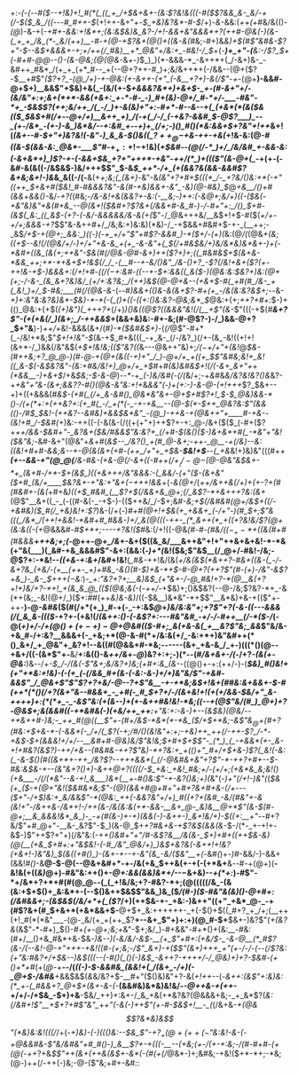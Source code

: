 +:-*(_-(_--#(*_$--+!&)+!_#(*(_((_+_/+$&+&+-(&:$?&!&(((-#($$?&&_&-_&/-+(/-$($_&_/((---#_#++-$_(+!++-&+"+-_$_+&)&?&*-#-$_/+)-_&_-&&:(_++(_+#&/&(()_-(@_)-&-+(-+#_+-&&:+!&*+;___(&:&$&)&_&?-/+!-&&+&"&&&*+?(++#-@&(-)(&-(_+_+_/&_(*-_&/(++)__-#-+(@-+$?&+(@()+((&-&_(_#&;-#+)&_&)+$(#$"&#&-$?+"-$--&$+&&&+-+;+/++(/_#&)__+*_@&"+/&:+_-#&!-/_$_+(*-__)+_+"-(__&:-/$?_$+(-#+#-@_@_--_()-(&_-@&;(@(@&*-&_+-)_$_)_)(*-&&&-*_-&++*+(_/-&+)&-_-&#++_#&*_/(+_+_(+*_#--_+(--@+?++-#_)+;&/&++*+(-/&&--(@+($?-$__+#$"_($?+?_-(@_/+)-+-@&:(+-&++-(+"_(-&__+?+)-&(/$"-+_-(@+__)-&&#-@+$+)__&&$"+$&)+&(_-(&/(+-$_+&&&?&*+)+&+$-_+-(#-&+"+/-(&/&"+:+;&+(*+*-&&(+&+:_+-*-#-_-)_#+(&)-@+/_#-*+/-___-#&"-*+_-$&$$?(++;&/++_/(_-/_)+-&(&)+"+:-#+*-#--&--+(_(+&*(*(&($&(($_$&$+#(/+--@+/+)__&++_+)_/(-+(_/-/_(-+&?-&&#_$-@$?___)_--_(+-/&*_-(+-)-&_)&*&/--+:&#_+--+)+_(/+;-)()_#()(*&:&&+$+?&"+!++_&+!(*(&+--#-$+"+)&?&!(-&"-)_&_&-$()&((_$?++_@-$+&-++-+&(*+!&-&:(@-#_((&-$(&&-&:_@&*-___$"_#-$+_+:+!-$+!&)(*+$&#--(@(/-*_)+/_/&/&#_+-&&-&:(-&+&*+)_)$?-_+-(-&&+$&_+?+"+++*-+&"-++/(*_)+((($"(&-@+_(_-*+(+-(-&#-&(&((-/&$&$-)&/+++$$"_$-&_$_++*-/+_(+(&&?&(&&-&&#$?&+&;&*+!-)&*_&_&((-/(-__&(+*+;&;(_(&+)-*&"-&_(&"+?+#+$(((*_/-_+?&/()&:+*(-+"((++_$+&+#($&!_#-#&&&?&"-&(#-+&)&&+-&"_-&)(@-#&)_$_@_+&__/()+#(&&_+*&&()-*&/-_+?(_(#&;-*_/&-&!+&(&&?+-&:(-__&;_-_)_++:_(-&_@+;&/+)((_-($&(-+&"&)&"+&(#+&_--@(&+!($&#+?$?&+(/&&+#-&_#-)-/-#+"+:_/()_$+#-(&$(_&:_((_&$-(+?_-(-&/_-&&&&&/&_-&(+(*$"-/_@&+++&/__&$+!+$-#($(_+/+-+/+;&&&-+?_$$"&-&++#+/_/&;&:+)&:&)(*&)-/_-+$&&+#&#+$-+-_(__++;-_&$_/+$-+(@+;_&&:_)((-)(-+_+/+"$"+#$?-&&#_)-*($+/-(+)(_&:(@_/(_(@&*+(&;((+$--&!(/(@&/+/-)+/+"+&-&_+(+_-&-&"+(_$(/+#&$&/+)&/&*&)&*&+-)+(-*&#+((&_(&(+;++&"-$&(_#(/_@&-_@_#-&+)++_($?+)+;((_#&#&$+$(&+&-*&&_++;+*-*+&+$+!&$(/_/_-(__#--+-&/()&"_/&-()+?_-$?(/&!+&_+(_$?(+-++!&-+$-)&&_&+:(/+!+#-((/($-$+:&#-((--+-$+:&&((_&($-)(@&:&:_$&?+)&:(@+(+;-/-&-_(&_&+?&)&/_(+/+:&?&;_/(++)&$(@-@+&--(_+&+$-#(_+#(#_/&-_+(_&!_)+/_$-#&;____(#(/(@_&-&-*(--#_)&&+(()&-&(&+$?-#+(+_-/&(&:&?&$+;--_&-_+)+:&"&:&?&)&*-$&)-*-*(-(_()+((-((+:()&:&?-@&;&*_$_@&:+(+;_++?+#+:_$-)+(()_@&:+(+$(*(+_)&"_)(_+++?+*(/+)_)()&((@$?((&&&"&!(/(__+$"(&-_$"(((-+$(#___&+?$"-(+(+&(/_)(&+;_/-++&&$_+(&&+&)&:-#+-&;(#-@$?-)-/_)&&-@+?_$+"&__)-)_++/+_&!-&&&(&+/(#_)-*($&#&$+)_-(_(/_@$"-#+*(_-/&!+*&;$"_$+!+!&"-$_(&-+$_#+&(((_-+_&-_(/-/&?_)(/+-(&_-&!((+!+!(&+*-/_)&&(/&"&$(_+$+!&!&;(($"&?((_&---@&++"&)+;_/($-$+/+"+(&!_@_$&-(#++&;+?_@_@-)(#-@-+(@+(&((-+)+"_/_)-@+/+_+((+_$$"&#&;&!+_&!((_&-$(-&$&?&"-(&:+#&/&!+)_@+/+_+$_#+#_(&)&#&$+!(/(-&+_&+"++(*&&__-)+&+$_/+&_$&;-$-&-@_)_--*_-+*_(-)&/&#(-(/(*&/+;-+_&_#&_&/&?&!&?()&_&?-+_+&"+"&-(&+;&&$?$?-#()(@&-&"&:+!+_&*_&&"(_-)+(+:-)-&-@-(+!+++*$?_$&+--+)+((+&&&(_#&$-(+#(_(/+_&-&#()_@&*&"&+-@+$+#$?+!_$-$_@&)&&-*()-/(+(*+:+(++&?+:(+_#(_-/_+(*(-_-+-+&__--(@-$(*-$++_@&?&:$"(&&(()-/_#_$_$&!-(++&?--&#&)+&&$&*&"_-(@_)-++&-+(@&++"+____#-+&--(&!+#_/-$&#(_+)&:-++((-(-&(&-(/((+(+"+)++$?+-+:_@-/&+($($_(-#+($?+*+_+/&&-$&#+"-_&?&+($&/_#&&$"&:&?+_(/+#-$(&()($-)&+&*+#(_-*&"+"&!($&"&;-*&#-&+"(@&"+*&*+#(*&$--_/&?()_+(#_@-&+;-++-_@__-+(/&)--&:((&!+#+#-&&;&--+-@(&(&+(+#-(++_/+"+_+$&-___$&!+$__--(__+&*&!+)&)&"(((#+*+__(+--&&-+"(@_@(__/_&-#&-_(+&-@(/-_&$+$((-#++(/+$__(/-@-$(@-@&"&$&+-*+_(&+#-/+*-$+(&$_)((+&+++/&"&&&:-(_&&/-(+"($-(&+&"($+#_(&/+____$&?_&_+_-+"&:+"&+($-$+*_++!&&_+(-_&(@+/_(_++/&++&(/+)+(+-$?+$(#(#&#+-(&(_+#+&_)((+$_#&#_(__$?+$(/&&+&_@+;(/_&$?-*+&+++?&:(&+_(@$"__&+((_-_(-((#-&(-_-+$-)-$($($++&/_/-$+;&#_-&;+$(/&#&#(@+/&$+((/-+&#&)($_#(/_+&)&!+:$?_)&-(/+(-)_#+#(@+!+$&(+_+&&+_(-/+"-)(#_$+;$"&(((_/&*_/(++!+&&!-*&#+#_#&&-)+/_&(@(((-++-_(*_&++(*_+((+?&!&/$?(@+(&:&((-(+_@&&&#-#_$+*+;----+?&!($_#&:(/+!((-@&*(#-#-_(#&/($(-_+-*+$(_(&(#+#(#&&&*__+_++&;+;(_-@++-@+*_/&*+-&+($((&_&/___&++&"+!+"++&+&+&!-*-*&(+"&(___)(_&#-+&_&&&#$"-&+:(&&:(_-)+*(_&!($&;$"&$__(/_@+/-#&!-/&;-@$?+:-*&!--_((+&-+:&+_/&#+!&!__(*_#&*-++!&/(&(*+/&(&*___$(*&++?-#&+((&-(_-/-&+?&_(+&/-(+__(++-_+)+#&_-&()(#-$_)+&-*+$-#-@+?(++?$"(#-(+)-/&"-&$?+&_)-_&-_$_+++($-$&:_)-*_$+:$"&?+?+;__&)&$_(+"&+-/-@_#&!+?-*(@__&(+?+!+)&/+?-*+!_+(&_&_@_(($(@&;&(-*(*-++/-*+$&)+;()&$&?(--@-/&;$?&?-*+_-&(*+(&;_-&!(@+/_)($+:_#_#(_+_+_&)&-&)_/((-$&__)&*&"-*+$$"__&*&)+&-+(($"+-++-__)-@_-&#&_($(#(/+*(+_)_#-+(-_-+:&$_@_+_)&/&:&"+;+?$"+?(-&-((---&&&(/(_&_&-((($-_+?+-($+$&!(/_(&++:()-(-&$?+:---#&"&#_-+/-/-#++__(/-*($-/_(-@(*+)+/-/+$(@()+(+-+)-@+$_@&#_(($-#+;_&(+&-&(_+__&?$"&;_&&*$"&/&-+&_#-/+:&?__&&&+(-_+&;+*(@-&-#(*+/&:&(+/_-&:+*+)&"&#++(*()_&+/_+_@&"+_&?+!--&((#(@&&+#-*&;------(&+_+&-&_/_+-)(((*()(@--+&+/((-(&*$"+-__&/__+:&(()-&_++/&_+-_@_)&?+:+;-)(*--(#_/&+&+-/(_-/+?-_(&(+-@&:___)&_-_-/+*-$_/-/(&(-$"&_+;&/&?+)&;_(+#+:&_(&-*-((@()+-+:(++/-)-(_____$&)_#()&!+(+"+*&:+!&)-(-(+_(-(/&&_#+(&-(-&:-&-)+/+)&"&/$"-+&#-&&_$"_/_@&+$"$"$?+?_+&/-@--$?+$$"&__-+-+*&;&$+!_&_+(#_#&:&+&_&+-$-#(++*(*()(/+?(&+"&--#&&+_-_+#(-_#_$+?_+_/-/(_&+&!+!_(+(+/&&-$&/+"_&-++++)+:(*(*+_-_-&$"&:(+(_&--)_+(+-&_++#&!&!-*&;((-_-+(@$"&/(#_)_@+)+?-@&$+;&(&&_#((_-+*&__#&(-)(+&/++_++:__+"&:+:-&-)+--(&$&)(@&/--+*&++#-)&;-_++_#(@((__$"+-(#_+_/&$-*&*(*-*&_($_/+$+*&;-&$"&$_@+$(#+?(#&:_+_$+&-*-(-&&*(-_/+/(_$?(_-*+;_/_#_/()(_&!&"+:+;-+&)++_++*(/-++-$?_/-*-+&$-$+(&&&!+/+/--__&#+#-@&)&/$"&!&;_$+#+$+$$"-_(*_)_(_-+&&*(+-_&-+!+#&?(&$?_)-++/+&--(#&#&-_++?$"&)-*+?&:+_+(()+"_#+/+$+&-)$?(_&!(-&:(_-&-$()(#_((&+*+-++_/&?__$?--+++&&*(_(/-@&#&+&"+?$"-*-++?+#+--$-#&:&$&-+--(&"_&+?()+)-&++_@+?(_(((/_-___$_+&:_+&!_#&;+/-(+/+;(+&*&_&;&!()(+&___-/(/(*&"--&-+!_&___)&*(__+-#()&:$"-$+$-_&?()&;+)(_&"(_-)+"(/+!-)&"(_(*_$&(+_($-+(@+"&!($&#&*&;$"-(_@_)(_&&_+_#_@+#+"+#+?&_+#+&-(_/+---($+"-/+$_)&:+_&/&*&_$"-*(@&:_++(-&&?&"+/+)_#((+?+(&#_-&/(#&"+-&(&!+"-/&++&-/&*+!-/++(&-/&(&:&(+*-&&-__&+_@-_&)&__@+*$"(&-$(#-@+;__&_&&&!&*_&_)-_-+(#(&-)+-+)(&&(-)-&++-)_&+!&/+)-$((+:__+"--_#+?&/$"+#_@+"-__&-_&?$"-$_)(&-@_$+*+?_#&+&-_+$?&$(&&(&*-$-/(*-_+-+!+-&$-)$"++$?+"+)(/&"&:(-+*+_()&#+"+"_/_#-&$?&__/&(&-_$+)+#+((++$&-&)(@(__(+&_$+#+:+"&$&!-(-#_/&"_@&/+)_)&$+_&?&_(-&++!+!&?(+&_+!-)&"&)_$(&((+#()_)-(&+-+--+-&"(&_-&/($&"__+(-*&#_(_)+_-)_#-&&/-)-&&+(&&!_#()_-&__@-$-@(--@&+&#+*-+-/&(+&_$++&(+-+(-(+*&+__&_--_#-+(@+)(__-&!&(+((_&)_@+)-#&"&:++()+-_@+:&&(&&)&*+/_--$-$&+&)--_+(*+:_)-#$"-*+/&*+?+*+#(#(@_@--(_(_+!&/&;+?-#&?-*+;(@(((((/&_-(&(&:+$+$()+_&:&*+-(--$()&++$&$$"&&_)&_($_/(#-)($-#&"&(&)()-@+#+:(/&#&&+;-(&$&$(/&/+*+(_($?_/+)(++$&-+-_+&:-)&++"((+"_+&*_@-_-+(#$?&+(#_$+&+*(+&*&&+$-__@+$+_&:++++++-_+(-$()+$((_#+?_+_/+;(__++(+!_#(*(*&"___-(@-_&/(+_+(++_$?__+--&+_$"+)+:+)(@_#-$+__$&+-)&?$"(*+(&?&*(&$"-*-#+)_$()-#+_(+-@+;&;+_&"-$+;&/_)-#+&&"-#+*()+(&:__-#&:(#+/__()+&_#&*+&-$&_-)&--)(_-*&/&/_-&$-__(+_$"+#+:(+&/_$-_-&-@__(*_#$?(&-/(_--&!-@-_+"++_+-+&!((_#-(+;&;-/$"_&+)-+($$"(&+)+++_+"(+-/-/-(--(/$?&:_(+"&:_#&?+/+$&--)&$(((-_-(_-#()(_(*_)(*-)&$_-&++?-++++/-/_@&)+)+?-$&#-(+*()+*+#_(+(_@_-+__--/(*((-)-$-&&#&_(&&!+(_/(&+_-/+)(-_@+$-/&#&*__+&&$&$(*&*&/&?+$-__#+"($()&)&"+?-&(_+!++--_(-*&++:(&$"+:&)&:(*_+-(_#&&+?_@+$+(&+-&-(-*__(&&#&)&*&)&!&/-_-@++&-+(++-_+/+/-/+$&_-$+)+&__-$&/_++)+:&+-/_&_+&(+*&?&?(@&&&+&;-_+_&*$?(*&:(/&#+!$"__+$+?+#$"&"_++"(-&(-)++$"(+-#-$&$+!__-_(*(/&+&_-+(@&$$?&*&)&$$"(*&)&:&!($($(/_/+(-*+)&)-(-)(_(_()&:_--$&_$"-+$?_+(@+(++(-$"&:&!-&_-(_-+_@&&_#&-$"&/&#&"+#_#()-)_&__$?_+-+(_((-__--(_+&;(+-/(_+-+:&;-/(#-#+#-_(+(@(-+*+?+&_$$"++(&+(++&(&$+-&*(-(#(+(/_@&*-)+;&#&;-+&!($+*-*+;-*&;(@-)++(/-++(-)&;-@-($"&;+#+-&#_:_:
